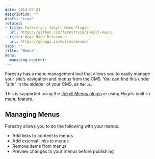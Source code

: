 ```yaml
---
date: 2013-07-24
description: ""
draft: "true"
related:
- title: Forestry's Jekyll Menu Plugin
  url: https://github.com/forestryio/jekyll-menus
- title: Hugo Menu Reference
  url: https://gohugo.io/extras/menus/
tags: ""
title: "Menus"
menu:
  managing-content:
---
```

Forestry has a menu management tool that allows you to easily manage your site’s navigation and menus from the CMS. You can find this under *"site"* in the sidebar of your CMS, as `Menus`.

This is supported using the [Jekyll Menus plugin](https://github.com/forestryio/jekyll-menus) or using Hugo’s built-in menu feature.

## Managing Menus
Forestry allows you to do the following with your menus:
* Add links to content to menus
* Add external links to menus
* Remove items from menus
* Preview changes to your menus before publishing
